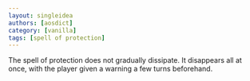 ```yaml
---
layout: singleidea
authors: [aosdict]
category: [vanilla]
tags: [spell of protection]
---
```

The spell of protection does not gradually dissipate. It disappears all at once, with the player given a warning a few turns beforehand.
